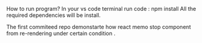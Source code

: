 
How to run program?
In your vs code terminal run code : npm install
All the required dependencies will be install.



The first commiteed repo demonstarte how react memo stop component from re-rendering under certain condition .
